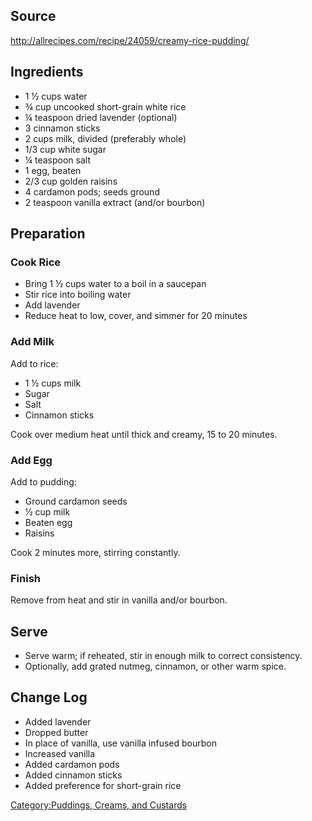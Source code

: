 ## Source

<http://allrecipes.com/recipe/24059/creamy-rice-pudding/>

## Ingredients

-   1 ½ cups water
-   ¾ cup uncooked short-grain white rice
-   ¼ teaspoon dried lavender (optional)
-   3 cinnamon sticks
-   2 cups milk, divided (preferably whole)
-   1/3 cup white sugar
-   ¼ teaspoon salt
-   1 egg, beaten
-   2/3 cup golden raisins
-   4 cardamon pods; seeds ground
-   2 teaspoon vanilla extract (and/or bourbon)

## Preparation

### Cook Rice

-   Bring 1 ½ cups water to a boil in a saucepan
-   Stir rice into boiling water
-   Add lavender
-   Reduce heat to low, cover, and simmer for 20 minutes

### Add Milk

Add to rice:

-   1 ½ cups milk
-   Sugar
-   Salt
-   Cinnamon sticks

Cook over medium heat until thick and creamy, 15 to 20 minutes.

### Add Egg

Add to pudding:

-   Ground cardamon seeds
-   ½ cup milk
-   Beaten egg
-   Raisins

Cook 2 minutes more, stirring constantly.

### Finish

Remove from heat and stir in vanilla and/or bourbon.

## Serve

-   Serve warm; if reheated, stir in enough milk to correct consistency.
-   Optionally, add grated nutmeg, cinnamon, or other warm spice.

## Change Log

-   Added lavender
-   Dropped butter
-   In place of vanilla, use vanilla infused bourbon
-   Increased vanilla
-   Added cardamon pods
-   Added cinnamon sticks
-   Added preference for short-grain rice

[Category:Puddings, Creams, and
Custards](Category:Puddings,_Creams,_and_Custards "wikilink")